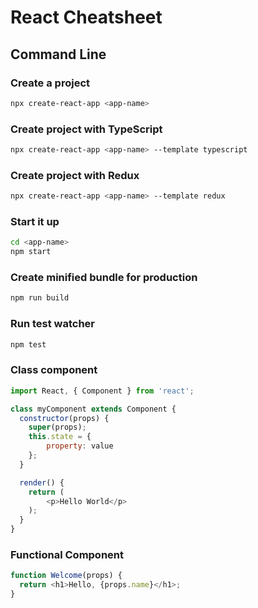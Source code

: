 # React Cheatsheet

## Command Line

### Create a project

```bash
npx create-react-app <app-name>
```

### Create project with TypeScript

```bash
npx create-react-app <app-name> --template typescript
```

### Create project with Redux

```bash
npx create-react-app <app-name> --template redux
```

### Start it up

```bash
cd <app-name>
npm start
```

### Create minified bundle for production

```bash
npm run build
```

### Run test watcher

```bash
npm test
```

### Class component

```js
import React, { Component } from 'react';

class myComponent extends Component {
  constructor(props) {
    super(props);
    this.state = { 
        property: value
    };
  }

  render() {
    return (
        <p>Hello World</p>
    );
  }
}
```

### Functional Component

```js
function Welcome(props) {
  return <h1>Hello, {props.name}</h1>;
}
```
